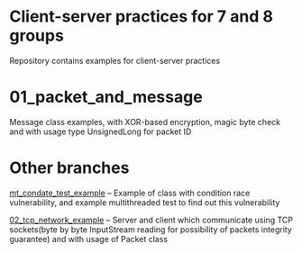 # Client-server practices for 7 and 8 groups

Repository contains examples for client-server practices

# 01_packet_and_message

Message class examples, with XOR-based encryption, magic byte check and with usage type UnsignedLong for packet ID

# Other branches

[mt_condate_test_example](https://github.com/troshab/client_server_java_practice/tree/homework/mt_condate_test_example) – Example of class with condition race vulnerability, and example multithreaded test to find out this vulnerability

[02_tcp_network_example](https://github.com/troshab/client_server_java_practice/tree/homework/02_tcp_network_example) – Server and client which communicate using TCP sockets(byte by byte InputStream reading for possibility of packets integrity guarantee) and with usage of Packet class  

